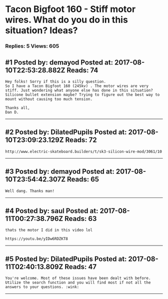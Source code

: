 # Tacon Bigfoot 160 - Stiff motor wires. What do you do in this situation? Ideas?

### Replies: 5 Views: 605

## \#1 Posted by: demayod Posted at: 2017-08-10T22:53:28.882Z Reads: 74

```
Hey folks! Sorry if this is a silly question. 
So I have a Tacon Bigfoot 160 (245kv) . The motor wires are very stiff. Just wondering what anyone else has done in this situation? Silicone bullet extension maybe? Trying to figure out the best way to mount without causing too much tension. 

Thanks all,
Dan D.
```

---
## \#2 Posted by: DilatedPupils Posted at: 2017-08-10T23:09:23.129Z Reads: 72

```
http://www.electric-skateboard.builders/t/sk3-silicon-wire-mod/3061/10
```

---
## \#3 Posted by: demayod Posted at: 2017-08-10T23:54:42.307Z Reads: 65

```
Well dang. Thanks man!
```

---
## \#4 Posted by: saul Posted at: 2017-08-11T00:27:38.796Z Reads: 63

```
thats the motor I did in this video lol

https://youtu.be/yIDw6RDZKT8
```

---
## \#5 Posted by: DilatedPupils Posted at: 2017-08-11T02:40:13.809Z Reads: 47

```
You're welcome. Most of these issues have been dealt with before. Utilize the search function and you will find most if not all the answers to your questions. :wink:
```

---
